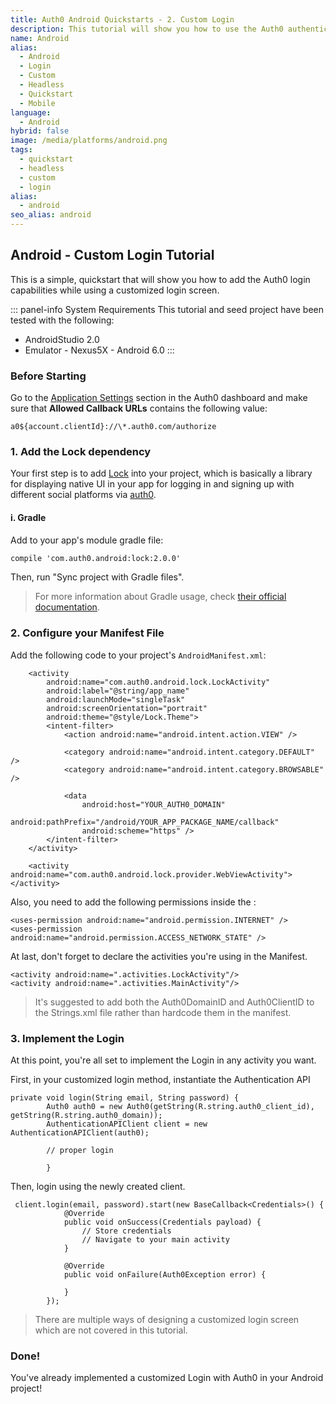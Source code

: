 ```yaml
---
title: Auth0 Android Quickstarts - 2. Custom Login
description: This tutorial will show you how to use the Auth0 authentication api in your Android project to create a custom login screen.
name: Android
alias:
  - Android
  - Login
  - Custom
  - Headless
  - Quickstart
  - Mobile 
language:
  - Android
hybrid: false
image: /media/platforms/android.png
tags:
  - quickstart
  - headless
  - custom
  - login
alias:
  - android
seo_alias: android
---
```


## Android - Custom Login Tutorial

This is a simple, quickstart that will show you how to add the Auth0 login capabilities while using a customized login screen.

::: panel-info System Requirements
This tutorial and seed project have been tested with the following:

* AndroidStudio 2.0
* Emulator - Nexus5X - Android 6.0 
  :::


### Before Starting

<div class="setup-callback">
<p>Go to the <a href="${uiAppSettingsURL}">Application Settings</a> section in the Auth0 dashboard and make sure that <b>Allowed Callback URLs</b> contains the following value:</p>

<pre><code>a0${account.clientId}://\*.auth0.com/authorize</pre></code>
</div>

### 1. Add the Lock dependency

Your first step is to add [Lock](https://github.com/auth0/Lock.Android) into your project, which is basically a library for displaying native UI in your app for logging in and signing up with different social platforms via [auth0](https://auth0.com/).

#### i. Gradle

Add to your app's module gradle file:

```xml
compile 'com.auth0.android:lock:2.0.0'
```

Then, run "Sync project with Gradle files".

> For more information about Gradle usage, check [their official documentation](http://tools.android.com/tech-docs/new-build-system/user-guide).

### 2. Configure your Manifest File

Add the following code to your project's `AndroidManifest.xml`:

        <activity
            android:name="com.auth0.android.lock.LockActivity"
            android:label="@string/app_name"
            android:launchMode="singleTask"
            android:screenOrientation="portrait"
            android:theme="@style/Lock.Theme">
            <intent-filter>
                <action android:name="android.intent.action.VIEW" />

                <category android:name="android.intent.category.DEFAULT" />
                <category android:name="android.intent.category.BROWSABLE" />

                <data
                    android:host="YOUR_AUTH0_DOMAIN"
                    android:pathPrefix="/android/YOUR_APP_PACKAGE_NAME/callback"
                    android:scheme="https" />
            </intent-filter>
        </activity>
        
        <activity android:name="com.auth0.android.lock.provider.WebViewActivity"></activity>

Also, you need to add the following permissions inside the :
        
	<uses-permission android:name="android.permission.INTERNET" />
	<uses-permission android:name="android.permission.ACCESS_NETWORK_STATE" />
	
At last, don't forget to declare 	the activities you're using in the Manifest.
	
	
	<activity android:name=".activities.LockActivity"/>
	<activity android:name=".activities.MainActivity"/>
	
	
> It's suggested to add both the Auth0DomainID and Auth0ClientID to the Strings.xml file rather than hardcode them in the manifest.
        
### 3. Implement the Login

At this point, you're all set to implement the Login in any activity you want. 

First, in your customized login method, instantiate the Authentication API

```android
private void login(String email, String password) {
        Auth0 auth0 = new Auth0(getString(R.string.auth0_client_id), getString(R.string.auth0_domain));
        AuthenticationAPIClient client = new AuthenticationAPIClient(auth0);  
        
        // proper login
        
        }      
```

Then, login using the newly created client.

```android
 client.login(email, password).start(new BaseCallback<Credentials>() {
            @Override
            public void onSuccess(Credentials payload) {
                // Store credentials
                // Navigate to your main activity
            }

            @Override
            public void onFailure(Auth0Exception error) {

            }
        });
```


> There are multiple ways of designing a customized login screen which are not covered in this tutorial.

### Done!

You've already implemented a customized Login with Auth0 in your Android project!

